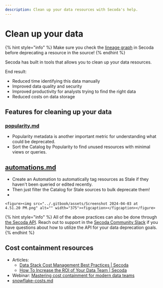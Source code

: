 ```yaml
---
description: Clean up your data resources with Secoda's help.
---
```


# Clean up your data

{% hint style="info" %}
Make sure you check the [lineage graph](../features/data-lineage.md) in Secoda before deprecating a resource in the source!
{% endhint %}

Secoda has built in tools that allows you to clean up your data resources.

End result:

* Reduced time identifying this data manually
* Improved data quality and security
* Improved productivity for analysts trying to find the right data
* Reduced costs on data storage

## Features for cleaning up your data

### [popularity.md](../features/popularity.md "mention")

* Popularity metadata is another important metric for understanding what could be deprecated.&#x20;
* Sort the Catalog by Popularity to find unused resources with minimal views or queries.

## [automations.md](../features/automations.md "mention")

* Create an Automation to automatically tag resources as Stale if they haven't been queried or edited recently.&#x20;
* Then just filter the Catalog for Stale sources to bulk deprecate them!
*

    <figure><img src="../.gitbook/assets/Screenshot 2024-04-03 at 4.51.20 PM.png" alt="" width="375"><figcaption></figcaption></figure>

{% hint style="info" %}
All of the above practices can also be done through [the Secoda API](../secoda-api.md). Reach out to support in the  [Secoda Community Slack](https://via.intercom.io/c?url=https%3A%2F%2Fjoin.slack.com%2Ft%2Fsecodacommunity%2Fshared\_invite%2Fzt-mhnu278g-FktKZmZ51SDQtlu3NRAxqg\&h=13f5aaa171821956434fc25f4c759a803f98a84f-dssmg53d\_11:24933\&l=d215b12164c764d92e3bca464c2434cae72f7a22-8270396) if you have questions about how to utilize the API for your data deprecation goals.
{% endhint %}

## Cost containment resources

* Articles:&#x20;
  * [Data Stack Cost Management Best Practices | Secoda](https://www.secoda.co/blog/managing-costs-of-the-modern-data-stack-at-scale)
  * [How To Increase the ROI of Your Data Team | Secoda](https://www.secoda.co/blog/from-cost-center-to-revenue-generator-unleashing-the-potential-of-data-teams)
* Webinar: [Mastering cost containment for modern data teams](https://www.youtube.com/watch?v=1R8y8LZRJCU)
* [snowflake-costs.md](../integrations/data-warehouses/snowflake-integration/snowflake-costs.md "mention")

